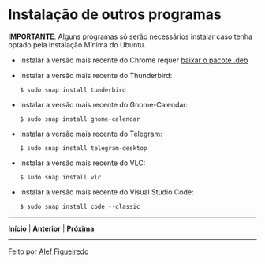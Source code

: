 # Instalação de outros programas


**IMPORTANTE**: Alguns programas só serão necessários instalar caso tenha optado pela Instalação Mínima do Ubuntu.

* Instalar a versão mais recente do Chrome requer [baixar o pacote .deb](https://www.google.com/intl/pt-BR/chrome/)

* Instalar a versão mais recente do Thunderbird:
  ```
  $ sudo snap install tunderbird
  ```

* Instalar a versão mais recente do Gnome-Calendar:
  ```
  $ sudo snap install gnome-calendar
  ```
  
* Instalar a versão mais recente do Telegram:
  ```
  $ sudo snap install telegram-desktop
  ```

* Instalar a versão mais recente do VLC:
  ```
  $ sudo snap install vlc
  ```

* Instalar a versão mais recente do Visual Studio Code:
  ```
  $ sudo snap install code --classic
  ```
---

[**Início**](https://github.com/matheusF23/configurations#configura%C3%A7%C3%B5es-p%C3%B3s-instala%C3%A7%C3%A3o-ubuntu) | [**Anterior**](https://github.com/matheusF23/configurations/blob/master/temaFlatRemix.md) | [**Próxima**]()

---

Feito por [Alef Figueiredo](https://github.com/figueiredo-alef)

